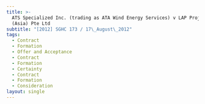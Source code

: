 ```yaml
---
title: >-
  ATS Specialized Inc. (trading as ATA Wind Energy Services) v LAP Projects
  (Asia) Pte Ltd
subtitle: "[2012] SGHC 173 / 17\_August\_2012"
tags:
  - Contract
  - Formation
  - Offer and Acceptance
  - Contract
  - Formation
  - Certainty
  - Contract
  - Formation
  - Consideration
layout: single
---
```


